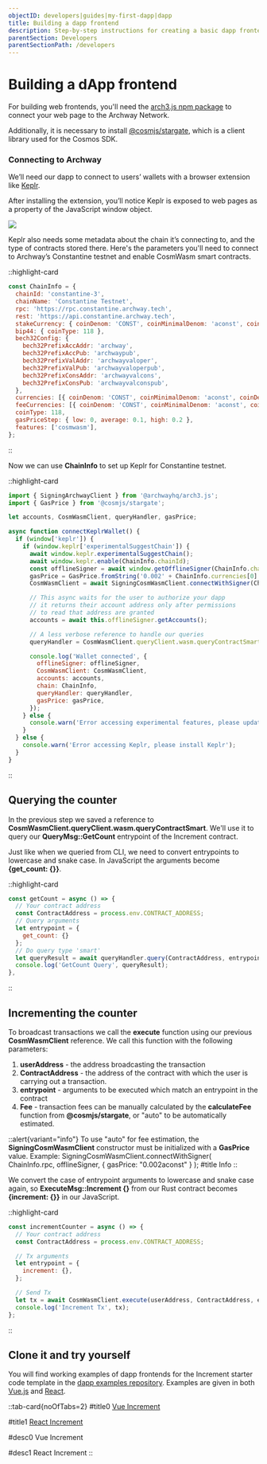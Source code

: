 ```yaml
---
objectID: developers|guides|my-first-dapp|dapp
title: Building a dapp frontend
description: Step-by-step instructions for creating a basic dapp frontend
parentSection: Developers
parentSectionPath: /developers
---
```


# Building a dApp frontend

For building web frontends, you'll need the <a href="https://www.npmjs.com/package/@archwayhq/arch3.js" target="_blank" >arch3.js npm package</a> to connect your web page to the Archway Network.

Additionally, it is necessary to install <a href="https://www.npmjs.com/package/@cosmjs/stargate" target="_blank" >@cosmjs/stargate</a>, which is a client library used for the Cosmos SDK.

### Connecting to Archway

We’ll need our dapp to connect to users’ wallets with a browser extension like <a href="https://chrome.google.com/webstore/detail/keplr/dmkamcknogkgcdfhhbddcghachkejeap" target="_blank" >Keplr</a>.

After installing the extension, you’ll notice Keplr is exposed to web pages as a property of the JavaScript window object.

![](/images/docs/keplr11.png)

Keplr also needs some metadata about the chain it’s connecting to, and the type of contracts stored there.
Here's the parameters you'll need to connect to Archway’s Constantine testnet and enable CosmWasm smart contracts.

::highlight-card

```js
const ChainInfo = {
  chainId: 'constantine-3',
  chainName: 'Constantine Testnet',
  rpc: 'https://rpc.constantine.archway.tech',
  rest: 'https://api.constantine.archway.tech',
  stakeCurrency: { coinDenom: 'CONST', coinMinimalDenom: 'aconst', coinDecimals: 18 },
  bip44: { coinType: 118 },
  bech32Config: {
    bech32PrefixAccAddr: 'archway',
    bech32PrefixAccPub: 'archwaypub',
    bech32PrefixValAddr: 'archwayvaloper',
    bech32PrefixValPub: 'archwayvaloperpub',
    bech32PrefixConsAddr: 'archwayvalcons',
    bech32PrefixConsPub: 'archwayvalconspub',
  },
  currencies: [{ coinDenom: 'CONST', coinMinimalDenom: 'aconst', coinDecimals: 18 }],
  feeCurrencies: [{ coinDenom: 'CONST', coinMinimalDenom: 'aconst', coinDecimals: 18 }],
  coinType: 118,
  gasPriceStep: { low: 0, average: 0.1, high: 0.2 },
  features: ['cosmwasm'],
};
```

::

Now we can use **ChainInfo** to set up Keplr for Constantine testnet.

::highlight-card

```js
import { SigningArchwayClient } from '@archwayhq/arch3.js';
import { GasPrice } from '@cosmjs/stargate';

let accounts, CosmWasmClient, queryHandler, gasPrice;

async function connectKeplrWallet() {
  if (window['keplr']) {
    if (window.keplr['experimentalSuggestChain']) {
      await window.keplr.experimentalSuggestChain();
      await window.keplr.enable(ChainInfo.chainId);
      const offlineSigner = await window.getOfflineSigner(ChainInfo.chainId);
      gasPrice = GasPrice.fromString('0.002' + ChainInfo.currencies[0].coinMinimalDenom);
      CosmWasmClient = await SigningCosmWasmClient.connectWithSigner(ChainInfo.rpc, offlineSigner, { gasPrice: gasPrice });

      // This async waits for the user to authorize your dapp
      // it returns their account address only after permissions
      // to read that address are granted
      accounts = await this.offlineSigner.getAccounts();

      // A less verbose reference to handle our queries
      queryHandler = CosmWasmClient.queryClient.wasm.queryContractSmart;

      console.log('Wallet connected', {
        offlineSigner: offlineSigner,
        CosmWasmClient: CosmWasmClient,
        accounts: accounts,
        chain: ChainInfo,
        queryHandler: queryHandler,
        gasPrice: gasPrice,
      });
    } else {
      console.warn('Error accessing experimental features, please update Keplr');
    }
  } else {
    console.warn('Error accessing Keplr, please install Keplr');
  }
}
```

::

## Querying the counter

In the previous step we saved a reference to **CosmWasmClient.queryClient.wasm.queryContractSmart**. We'll use it to query our **QueryMsg::GetCount** entrypoint of the Increment contract.

Just like when we queried from CLI, we need to convert entrypoints to lowercase and snake case. In JavaScript the arguments become **{get_count: {}}**.

::highlight-card

```js
const getCount = async () => {
  // Your contract address
  const ContractAddress = process.env.CONTRACT_ADDRESS;
  // Query arguments
  let entrypoint = {
    get_count: {}
  };
  // Do query type 'smart'
  let queryResult = await queryHandler.query(ContractAddress, entrypoint);
  console.log('GetCount Query', queryResult);
},
```

::

## Incrementing the counter

To broadcast transactions we call the **execute** function using our previous **CosmWasmClient** reference. We call this function with the following parameters:

1. **userAddress** - the address broadcasting the transaction
2. **ContractAddress** - the address of the contract with which the user is carrying out a transaction.
3. **entrypoint** - arguments to be executed which match an entrypoint in the contract
4. **Fee** - transaction fees can be manually calculated by the **calculateFee** function from **@cosmjs/stargate**, or "auto" to be automatically estimated.

::alert{variant="info"}
To use "auto" for fee estimation, the **SigningCosmWasmClient** constructor must be initialized with a **GasPrice** value.
Example:
SigningCosmWasmClient.connectWithSigner(
ChainInfo.rpc,
offlineSigner,
{ gasPrice: "0.002aconst" }
);
#title
Info
::

We convert the case of entrypoint arguments to lowercase and snake case again, so **ExecuteMsg::Increment {}** from our Rust contract becomes **{increment: {}}** in our JavaScript.

::highlight-card

```js
const incrementCounter = async () => {
  // Your contract address
  const ContractAddress = process.env.CONTRACT_ADDRESS;

  // Tx arguments
  let entrypoint = {
    increment: {},
  };

  // Send Tx
  let tx = await CosmWasmClient.execute(userAddress, ContractAddress, entrypoint, 'auto');
  console.log('Increment Tx', tx);
};
```

::

## Clone it and try yourself

You will find working examples of dapp frontends for the Increment starter code template in the <a href="https://github.com/archway-network/dApp-examples" target="_blank" >dapp examples repository</a>. Examples are given in both <a href="https://vuejs.org/" target="_blank" >Vue.js</a> and <a href="https://reactjs.org/" target="_blank" >React</a>.

::tab-card{noOfTabs=2}
#title0
<a href="https://github.com/archway-network/dapp-examples/tree/main/vuejs/increment" target="_blank">Vue Increment</a>

#title1
<a href="https://github.com/archway-network/dapp-examples/tree/main/react/increment" target="_blank">React Increment</a>

#desc0
Vue Increment

#desc1
React Increment
::
